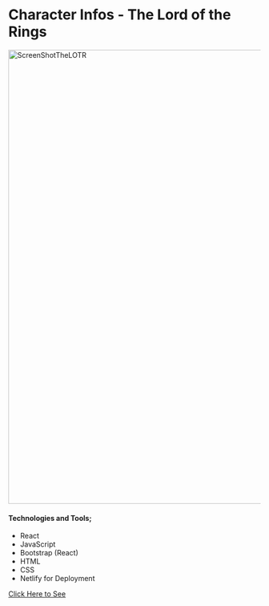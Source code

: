# Character Infos - The Lord of the Rings

<img width="905" alt="ScreenShotTheLOTR" src="https://github.com/Bskasan/LOTR-Characters-React/assets/53233822/1fbeec79-65b8-43cf-b8cf-e6b538a8f33c">

#### Technologies and Tools;

- React
- JavaScript
- Bootstrap (React)
- HTML
- CSS
- Netlify for Deployment

<a href="https://effervescent-entremet-f6d5d4.netlify.app/">Click Here to See</a>
